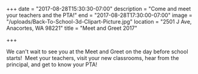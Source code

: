 +++
date = "2017-08-28T15:30:30-07:00"
description = "Come and meet your teachers and the PTA!"
end = "2017-08-28T17:30:00-07:00"
image = "/uploads/Back-To-School-3d-Clipart-Picture.jpg"
location = "2501 J Ave, Anacortes, WA 98221"
title = "Meet and Greet 2017"

+++


We can't wait to see you at the Meet and Greet on the day before school starts!  Meet your teachers, visit your new classrooms, hear from the principal, and get to know your PTA!